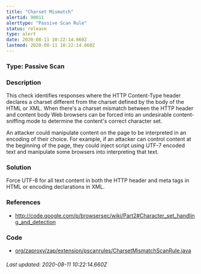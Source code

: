 ```yaml
---
title: "Charset Mismatch"
alertid: 90011
alerttype: "Passive Scan Rule"
status: release
type: alert
date: 2020-08-11 10:22:14.660Z
lastmod: 2020-08-11 10:22:14.660Z
---
```

### Type: Passive Scan

### Description
This check identifies responses where the HTTP Content-Type header declares a charset different from the charset defined by the body of the HTML or XML. When there's a charset mismatch between the HTTP header and content body Web browsers can be forced into an undesirable content-sniffing mode to determine the content's correct character set.

An attacker could manipulate content on the page to be interpreted in an encoding of their choice. For example, if an attacker can control content at the beginning of the page, they could inject script using UTF-7 encoded text and manipulate some browsers into interpreting that text.

### Solution

Force UTF-8 for all text content in both the HTTP header and meta tags in HTML or encoding declarations in XML.

### References

* http://code.google.com/p/browsersec/wiki/Part2#Character_set_handling_and_detection

### Code

 * [org/zaproxy/zap/extension/pscanrules/CharsetMismatchScanRule.java](https://github.com/zaproxy/zap-extensions/blob/master/addOns/pscanrules/src/main/java/org/zaproxy/zap/extension/pscanrules/CharsetMismatchScanRule.java)

###### Last updated: 2020-08-11 10:22:14.660Z
